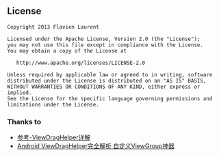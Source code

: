 

License
-----------

    Copyright 2013 Flavien Laurent

    Licensed under the Apache License, Version 2.0 (the "License");
    you may not use this file except in compliance with the License.
    You may obtain a copy of the License at

       http://www.apache.org/licenses/LICENSE-2.0

    Unless required by applicable law or agreed to in writing, software
    distributed under the License is distributed on an "AS IS" BASIS,
    WITHOUT WARRANTIES OR CONDITIONS OF ANY KIND, either express or implied.
    See the License for the specific language governing permissions and
    limitations under the License.
    
    
### Thanks to
* [参考-ViewDragHelper详解](http://www.jcodecraeer.com/a/anzhuokaifa/androidkaifa/2014/0911/1680.html)
* [Android ViewDragHelper完全解析 自定义ViewGroup神器](http://blog.csdn.net/lmj623565791/article/details/46858663)
